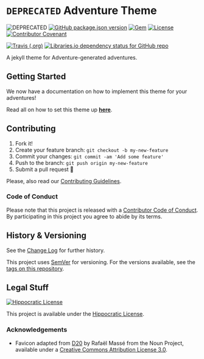 # `DEPRECATED` Adventure Theme

![DEPRECATED](https://img.shields.io/badge/DEPRECATED-2020--12--29-red)
[![GitHub package.json version](https://img.shields.io/github/package-json/v/Nereare/adventure-theme)](https://github.com/Nereare/adventure-theme)
[![Gem](https://img.shields.io/gem/v/adventure_theme)](https://rubygems.org/gems/adventure_theme)
[![License](https://img.shields.io/badge/license-Hippocratic%20License%20v1.2-red)](LICENSE.md)
[![Contributor Covenant](https://img.shields.io/badge/Contributor%20Covenant-v1.4%20adopted-ff69b4.svg)](CODE-OF-CONDUCT.md)

[![Travis (.org)](https://img.shields.io/travis/Nereare/adventure_theme)](https://travis-ci.org/Nereare/adventure_theme)
[![Libraries.io dependency status for GitHub repo](https://img.shields.io/librariesio/github/Nereare/adventure_theme)](https://libraries.io/github/Nereare/adventure_theme)

A jekyll theme for Adventure-generated adventures.

## Getting Started

We now have a documentation on how to implement this theme for your adventures!

Read all on how to set this theme up [**here**](https://nereare.github.io/adventure-theme).

## Contributing

1. Fork it!
2. Create your feature branch: `git checkout -b my-new-feature`
3. Commit your changes: `git commit -am 'Add some feature'`
4. Push to the branch: `git push origin my-new-feature`
5. Submit a pull request :tada:

Please, also read our [Contributing Guidelines](CONTRIBUTING.md).

### Code of Conduct

Please note that this project is released with a [Contributor Code of Conduct](CODE-OF-CONDUCT.md). By participating in this project you agree to abide by its terms.

## History & Versioning

See the [Change Log](CHANGELOG.md) for further history.

This project uses [SemVer](http://semver.org/) for versioning. For the versions available, see the [tags on this repository](https://github.com/Nereare/adventure-theme/tags).

## Legal Stuff

[![Hippocratic License](https://i.imgur.com/DEKS3nm.png)](LICENSE.md)

This project is available under the [Hippocratic License](https://firstdonoharm.dev/).

### Acknowledgements

* Favicon adapted from [D20](https://thenounproject.com/term/d20/1279708/) by Rafaël Massé from the Noun Project, available under a [Creative Commons Attribution License 3.0](https://creativecommons.org/licenses/by/3.0/us/legalcode).
